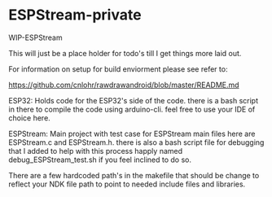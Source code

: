# ESPStream-private
WIP-ESPStream

This will just be a place holder for todo's till I get things more laid out.

For information on setup for build enviorment please see refer to:

https://github.com/cnlohr/rawdrawandroid/blob/master/README.md

ESP32:
  Holds code for the ESP32's side of the code. there is a bash script in there to compile the code using arduino-cli. feel free to use your IDE of choice here.
  
ESPStream:
  Main project with test case for ESPStream main files here are ESPStream.c and ESPStream.h. there is also a bash script file for debugging that I added to help with this process happly named debug_ESPStream_test.sh if you feel inclined to do so.
  
  There are a few hardcoded path's in the makefile that should be change to reflect your NDK file path to point to needed include files and libraries.
